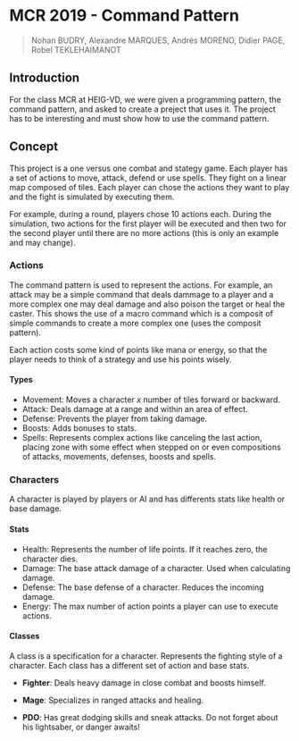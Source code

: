# MCR 2019 - Command Pattern

> Nohan BUDRY,  Alexandre MARQUES, Andrés MORENO, Didier PAGE, Robel TEKLEHAIMANOT

## Introduction

For the class MCR at HEIG-VD, we were given a programming pattern, the command pattern, and asked to create a preject that uses it. The project has to be interesting and must show how to use the command pattern.

## Concept

This project is a one versus one combat and stategy game. Each player has a set of actions to move, attack, defend or use spells. They fight on a linear map composed of tiles. Each player can chose the actions they want to play and the fight is simulated by executing them.

For example, during a round, players chose 10 actions each. During the simulation, two actions for the first player will be executed and then two for the second player until there are no more actions (this is only an example and may change).

### Actions

The command pattern is used to represent the actions. For example, an attack may be a simple command that deals dammage to a player and a more complex one may deal damage and also poison the target or heal the caster. This shows the use of a macro command which is a composit of simple commands to create a more complex one (uses the composit pattern).

Each action costs some kind of points like mana or energy, so that the player needs to think of a strategy and use his points wisely.

#### Types

- Movement: Moves a character $x$ number of tiles forward or backward.
- Attack: Deals damage at a range and within an area of effect.
- Defense: Prevents the player from taking damage.
- Boosts: Adds bonuses to stats.
- Spells: Represents complex actions like canceling the last action, placing zone with some effect when stepped on or even compositions of attacks, movements, defenses, boosts and spells.

### Characters

A character is played by players or AI and has differents stats like health or base damage.

#### Stats

- Health: Represents the number of life points. If it reaches zero, the character dies.
- Damage: The base attack damage of a character. Used when calculating damage.
- Defense: The base defense of a character. Reduces the incoming damage.
- Energy: The max number of action points a player can use to execute actions.

#### Classes

A class is a specification for a character. Represents the fighting style of a character. Each class has a different set of action and base stats.

- **Fighter**: Deals heavy damage in close combat and boosts himself.

- **Mage**: Specializes in ranged attacks and healing.

- **PDO**: Has great dodging skills and sneak attacks. Do not forget about his lightsaber, or danger awaits!